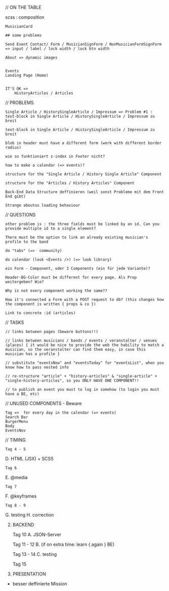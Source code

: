 // ON THE TABLE
        
scss : composition

    
    MusicianCard
    
    ## some problems

    Send Event Contact/ Form / MusicianSignForm / NonMusicianFormSignForm => input / label / lock width / lock btn width
    
    About => dynamic images


    Events
    Landing Page (Home)
    

    IT'S OK => 
        HistoryArticles / Articles


// PROBLEMS

    Single Article / HistorySingleArticle / Impressum => Problem #1 : text-block in Single Article / HistorySingleArticle / Impressum zu breit

    text-block in Single Article / HistorySingleArticle / Impressum zu breit

    blob in header must have a different form (work with different border radius)

    wie so funktioniert z-index in Footer nicht?

    how to make a calendar (=> events)?

    structure for the "Single Article / History Single Article" Component

    structure for the "Articles / History Articles" Component

    Back-End Data Structure deffinieren (weil sonst Probleme mit dem Front End gibt)

    Strange aboutus loading behaviour

// QUESTIONS
    
    other problem is : the three fields must be linked by an id. Can you provide multiple id to a single element?
    
    There must be the option to link an already existing musician's profile to the band

    do "tabs" (=>  community)

    do calendar (look <Events />) (=> look library)

    ein Form - Component, oder 3 Components (ein für jede Variante)?

    Header-BG-Color must be different for every page. Als Prop weitergeben? Wie?

    Why is not every component working the same??

    How it's connected a Form with a POST request to db? (this changes how the component is written { props & co })

    Link to concrete :id (articles)


// TASKS

    // links between pages (beware buttons!!)

    // links between musicians / bands / events / veranstalter / venues (places) { it would be nice to provide the web the hability to match a musician, so the veranstalter can find them easy, in case this musician has a profile }

    // substitute "eventsNow" and "eventsToday" for "eventsList", when you know how to pass nested info

    // re-structure "article" + "history-articles" & "single-article" + "single-history-articles", so you ONLY HAVE ONE COMPONENT!!
    
    // to publish an event you must to log in somehow (to login you must have a BE, etc)

// UNUSED COMPONENTS - Beware


    Tag =>  for every day in the calendar (=> events)
    Search Bar
    BurgerMenu
    Body
    EventsNov


// TIMING

    Tag 4 - 5
D.  HTML (JSX) + SCSS
    
    Tag 6
E.  @media
    
    Tag 7
F.  @keyframes
    
    Tag 8 - 9
G.  testing
H.  correction

2.  BACKEND

    Tag 10
A.  JSON-Server

    Tag 11 - 12
B.  (if on extra time: learn { again } BE)

    Tag 13 - 14 
C.  testing

    Tag 15
3. PRESENTATION

- besser deffinierte Mission